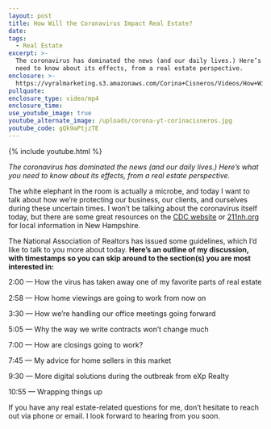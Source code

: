 ```yaml
---
layout: post
title: How Will the Coronavirus Impact Real Estate?
date:
tags:
  - Real Estate
excerpt: >-
  The coronavirus has dominated the news (and our daily lives.) Here’s what you
  need to know about its effects, from a real estate perspective.
enclosure: >-
  https://vyralmarketing.s3.amazonaws.com/Corina+Cisneros/Videos/How+Will+the+Coronavirus+Impact+Real+Estate_.mp4
pullquote:
enclosure_type: video/mp4
enclosure_time:
use_youtube_image: true
youtube_alternate_image: /uploads/corona-yt-corinacisneros.jpg
youtube_code: gQk9aPtjzTE
---
```

<head>
<style>
p.small {
  line-height: 1.2;
}

p.big {
  line-height: 1.8;
}
</style>
</head>

{% include youtube.html %}

*The coronavirus has dominated the news (and our daily lives.) Here’s what you need to know about its effects, from a real estate perspective.*

The white elephant in the room is actually a microbe, and today I want to talk about how we’re protecting our business, our clients, and ourselves during these uncertain times. I won’t be talking about the coronavirus itself today, but there are some great resources on the [CDC website](https://www.cdc.gov/coronavirus/2019-ncov/index.html)&nbsp;or [211nh.org](http://211nh.org) for local information in New Hampshire.

The National Association of Realtors has issued some guidelines, which I’d like to talk to you more about today. **Here’s an outline of my discussion, with timestamps so you can skip around to the section(s) you are most&nbsp; interested in:**

<p class="small">2:00 — How the virus has taken away one of my favorite parts of real estate

2:58 — How home viewings are going to work from now on

3:30 — How we’re handling our office meetings going forward

5:05 — Why the way we write contracts won’t change much

7:00 — How are closings going to work?

7:45 — My advice for home sellers in this market

9:30 — More digital solutions during the outbreak from eXp Realty

10:55 — Wrapping things up</p>

If you have any real estate-related questions for me, don’t hesitate to reach out via phone or email. I look forward to hearing from you soon.